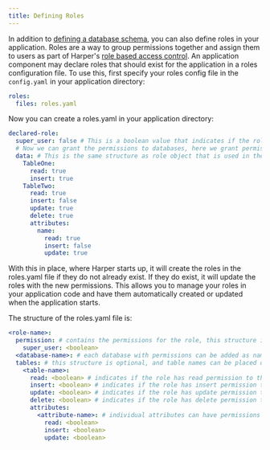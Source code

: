 ```yaml
---
title: Defining Roles
---
```


In addition to [defining a database schema](./defining-schemas), you can also define roles in your application. Roles are a way to group permissions together and assign them to users as part of Harper's [role based access control](../security/users-and-roles). An application component may declare roles that should exist for the application in a roles configuration file. To use this, first specify your roles config file in the `config.yaml` in your application directory:

```yaml
roles:
  files: roles.yaml
```
Now you can create a roles.yaml in your application directory:
```yaml
declared-role:
  super_user: false # This is a boolean value that indicates if the role is a super user or not
  # Now we can grant the permissions to databases, here we grant permissions to the default data database
  data: # This is the same structure as role object that is used in the roles operations APIs
    TableOne:
      read: true
      insert: true
    TableTwo:
      read: true
      insert: false
      update: true
      delete: true
      attributes:
        name:
          read: true
          insert: false
          update: true
```

With this in place, where Harper starts up, it will create the roles in the roles.yaml file if they do not already exist. If they do exist, it will update the roles with the new permissions. This allows you to manage your roles in your application code and have them automatically created or updated when the application starts.

The structure of the roles.yaml file is:
```yaml
<role-name>:
  permission: # contains the permissions for the role, this structure is optional, and you can place flags like super_user here as a shortcut
    super_user: <boolean>
  <database-name>: # each database with permissions can be added as named properties on the role
  tables: # this structure is optional, and table names can be placed directly under the database as a shortcut 
    <table-name>:
      read: <boolean> # indicates if the role has read permission to this table
      insert: <boolean> # indicates if the role has insert permission to this table
      update: <boolean> # indicates if the role has update permission to this table
      delete: <boolean> # indicates if the role has delete permission to this table
      attributes:
        <attribute-name>: # individual attributes can have permissions as well
          read: <boolean>
          insert: <boolean>
          update: <boolean>
```